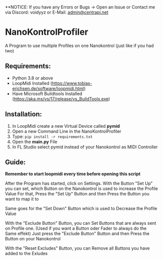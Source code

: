 **NOTICE: If you have any Errors or Bugs -> Open an Issue or Contact me via Discord: voidyyz or E-Mail: admin@centrapi.net

# NanoKontrolProfiler
A Program to use multiple Profiles on one Nanokontrol (just like if you had two)

## Requirements:
- Python 3.8 or above
- LoopMidi Installed (https://www.tobias-erichsen.de/software/loopmidi.html)
- Have Microsoft Buildtools Installed (https://aka.ms/vs/17/release/vs_BuildTools.exe)

## Installation:
1. In LoopMidi create a new Virtual Device called **pymid**
2. Open a new Command Line in the NanoKontrolProfiler
3. Type: `pip install -r requirements.txt`
4. Open the **main.py** File
5. In FL Studio select pymid instead of your Nanokontrol as MIDI Controller

## Guide:

**Remember to start loopmidi every time before opening this script**

After the Program has started, click on Settings.
With the Button "Set Up" you can set, which Button on the 
Nanokontrol is used to increase the Profile Value
For that, Press the "Set Up" Button and then Press the Button
you want to map it to

Same goes for the "Set Down" Button which is used to Decrease 
the Profile Value

With the "Exclude Button" Button,
you can Set Buttons that are always sent on Profile one. 
(Used if you want a Button oder Fader to always do the Same effekt)
Just press the "Exclude Button" Button and then Press the Button on your Nanokontrol

With the "Reset Excludes" Button, you can Remove all Buttons you have added to the Exludes